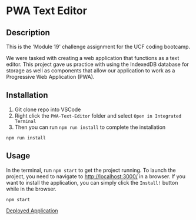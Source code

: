# PWA Text Editor

## Description

This is the 'Module 19' challenge assignment for the UCF coding bootcamp.

We were tasked with creating a web application that functions as a text editor. This project gave us practice with using the IndexedDB database for storage as well as components that allow our application to work as a Progressive Web Application (PWA).

## Installation

1. Git clone repo into VSCode
2. Right click the `PWA-Text-Editor` folder and select `Open in Integrated Terminal`
3. Then you can run `npm run install` to complete the installation

```
npm run install
```

## Usage

In the terminal, run `npm start` to get the project running. To launch the project, you need to navigate to [http://localhost:3000/](http://localhost:3000/) in a browser. If you want to install the application, you can simply click the `Install!` button while in the browser.

```
npm start
```

[Deployed Application](https://evening-harbor-55009.herokuapp.com/)